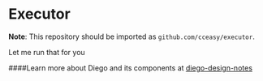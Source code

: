 # Executor

**Note**: This repository should be imported as `github.com/cceasy/executor`.

Let me run that for you

####Learn more about Diego and its components at [diego-design-notes](https://github.com/cloudfoundry/diego-design-notes)
